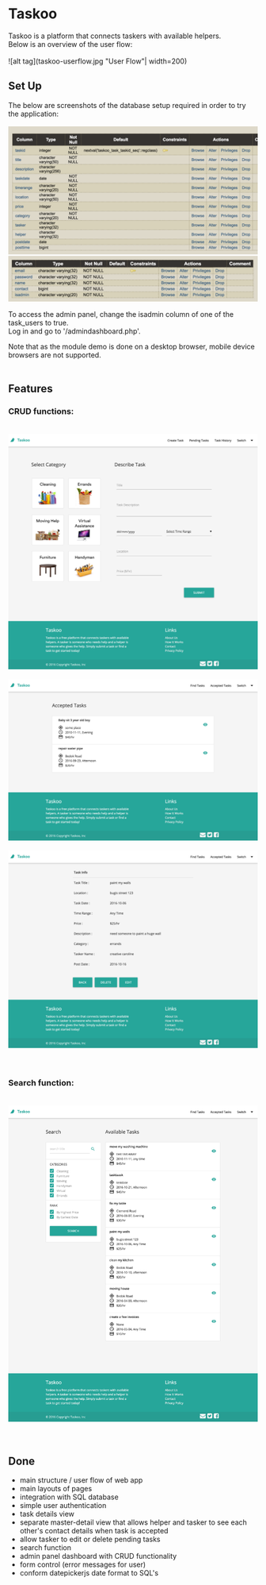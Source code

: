 # Taskoo
Taskoo is a platform that connects taskers with available helpers.<br>
Below is an overview of the user flow:<br><br>
![alt tag](taskoo-userflow.jpg "User Flow"| width=200)<br>

## Set Up
The below are screenshots of the database setup required in order to try the application:<br><br>
![alt tag](screenshot1.png "DB")<br>
![alt tag](screenshot2.png "DB")<br>

To access the admin panel, change the isadmin column of one of the task_users to true.<br>
Log in and go to '/admindashboard.php'.<br>

Note that as the module demo is done on a desktop browser, mobile device browsers are not supported.<br><br>

## Features

### CRUD functions:<br><br>
![alt tag](taskoo-create.png "create")<br><br>
![alt tag](taskoo-acceptedtasks.png "accepted")<br><br>
![alt tag](taskoo-details.png "details")<br><br><br>

### Search function:<br><br>
![alt tag](taskoo-search.png "search")<br><br><br>

## Done
- main structure / user flow of web app
- main layouts of pages
- integration with SQL database 
- simple user authentication
- task details view
- separate master-detail view that allows helper and tasker to see each other's contact details when task is accepted
- allow tasker to edit or delete pending tasks
- search function
- admin panel dashboard with CRUD functionality
- form control (error messages for user)
- conform datepickerjs date format to SQL's
